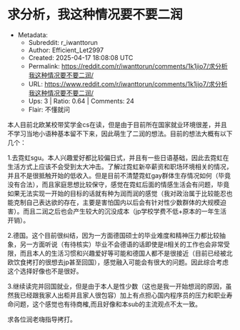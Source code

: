 # 求分析，我这种情况要不要二润

- Metadata:
  - Subreddit: r_iwanttorun
  - Author: Efficient_Let2997
  - Created: 2025-04-17 18:08:08 UTC
  - Permalink: https://reddit.com/r/iwanttorun/comments/1k1jio7/求分析我这种情况要不要二润/
  - URL: https://www.reddit.com/r/iwanttorun/comments/1k1jio7/求分析我这种情况要不要二润/
  - Ups: 3 | Ratio: 0.64 | Comments: 24
  - Flair: 不懂就问


本人目前北欧某校带奖学金cs在读，但是由于目前所在国家就业环境很差，并且不学习当地小语种基本留不下来，因此萌生了二润的想法。目前的想法大概有以下几个：

1.去霓虹sgu。本人兴趣爱好都比较偏日式，并且有一些日语基础，因此去霓虹在生活方式上应该不会受到太大冲击。了解过霓虹新卒薪资和职场环境相关的情况，并且不是很抵触开始的低收入。但是目前不清楚霓虹gay群体生存情况如何（毕竟没有合法），而且家庭思想比较保守，感觉在霓虹后面的情感生活会有问题，毕竟如果无法实现一开始的目标的话就有种为润而润的感觉（我对政治属于比较能忍也能克制自己表达欲的存在，主要是害怕国内以后会有针对性少数群体的大规模迫害）。而且二润之后也会产生较大的沉没成本（jp学校学费不低+原本的一年生活开销）。

2.德国。这个目前很纠结，因为一方面德国硕士的毕业难度和精神压力都比较抽象，另一方面听说（有待核实）毕业不会德语的话即使是it相关的工作也会非常受限，而且本人的生活习惯和兴趣爱好等可能和德国人都不是很接近（目前已经被北欧饮食拷打的很想去jp甚至回国），感觉融入可能会有很大的问题。因此综合考虑这个选择好像也不是很好。

3.继续读完并回国就业，但是由于本人是性少数（这也是我一开始想润的原因，虽然我已经跟我家人出柜并且家人很包容）加上有点担心国内程序员的压力和职业寿命问题，这个感觉也有待商榷,而且好像和本sub的主流观点不太一致。

求各位润老嗨指导拷打。

